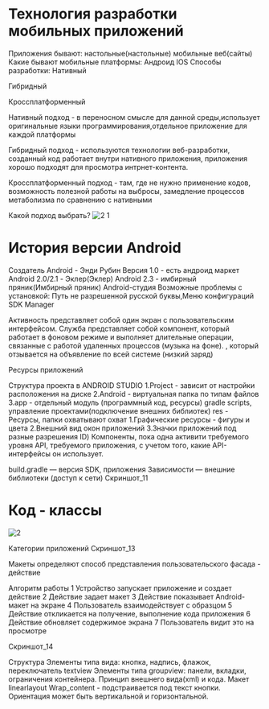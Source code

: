  # Технология разработки мобильных приложений
Приложения бывают:
настольные(настольные)
мобильные
веб(сайты)
Какие бывают мобильные платформы:
Андроид
IOS
Способы разработки:
Нативный

Гибридный

Кроссплатформенный

Нативный подход - в переносном смысле для данной среды,использует оригинальные языки программирования,отдельное приложение для каждой платформы

Гибридный подход - используются технологии веб-разработки, созданный код работает внутри нативного приложения, приложения хорошо подходят для просмотра интрнет-контента.

Кроссплатформенный подход - там, где не нужно применение кодов, возможность полезной работы на выбросы, замедление процессов метаболизма по сравнению с нативными

Какой подход выбрать?
![2 1](https://user-images.githubusercontent.com/118394364/213445795-568a63cf-9686-4135-a16d-68739c702ca8.png)

# История версии Android
Создатель Android - Энди Рубин
Версия 1.0 - есть андроид маркет
Android 2.0/2.1 - Эклер(Эклер)
Android 2.3 - имбирный пряник(Имбирный пряник)
Android-студия
Возможные проблемы с установкой: Путь не разрешенной русской буквы,Меню конфигураций SDK Manager

Активность представляет собой один экран с пользовательским интерфейсом. Служба представляет собой компонент, который работает в фоновом режиме и выполняет длительные операции, связанные с работой удаленных процессов (музыка на фоне). , который отзывается на объявление по всей системе (низкий заряд)

Ресурсы приложений


Структура проекта в ANDROID STUDIO
1.Project - зависит от настройки расположения на диске
2.Android - виртуальная папка по типам файлов
3.app - отдельный модуль (программный код, ресурсы) gradle scripts, управление проектами(подключение внешних библиотек)
res - Ресурсы, папки охватывают охват
1.Графические ресурсы - фигуры и цвета 2.Внешний
вид окон приложений
3.Значки приложений под разные разрешения ID) Компоненты, пока одна активити требуемого уровня API, требуемого приложения, с учетом того, какие API-интерфейсы он использует.




build.gradle — версия SDK, приложения
Зависимости — внешние библиотеки (доступ к сети)
Скриншот_11

# Код - классы
![2](https://user-images.githubusercontent.com/118394364/213446325-5d12d13f-4628-481a-8ced-43f1b30abc79.png)


Категории приложений Скриншот_13

Макеты определяют способ представления пользовательского фасада - действие

Алгоритм работы
1 Устройство запускает приложение и создает действие
2 Действие задает макет
3 Действие показывает Android-макет на экране
4 Пользователь взаимодействует с образцом
5 Действие откликается на получение, выполнение кода приложения
6 Действие обновляет содержимое экрана
7 Пользователь видит это на просмотре

Скриншот_14

Структура
Элементы типа вида: кнопка, надпись, флажок, переключатель textview
Элементы типа groupview: панели, вкладки, ограничения контейнера. Принцип внешнего вида(xml) и кода.
Макет linearlayout
Wrap_content - подстраивается под текст кнопки. Ориентация может быть вертикальной и горизонтальной.
